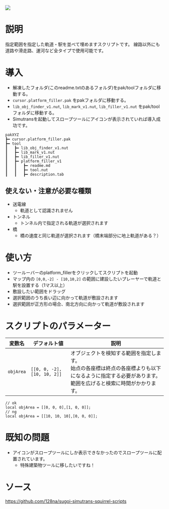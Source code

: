 <img src="thumb.png" >

# 説明

指定範囲を指定した軌道・駅を並べて埋めますスクリプトです。
線路以外にも道路や滑走路、運河など全タイプで使用可能です。

# 導入

- 解凍したフォルダ(このreadme.txtのあるフォルダ)をpak/toolフォルダに移動する。
- `cursor.platform_filler.pak` をpakフォルダに移動する。
- `lib_obj_finder_v1.nut`, `lib_mark_v1.nut`, `lib_filler_v1.nut` をpak/toolフォルダに移動する。
- Simutransを起動してスロープツールにアイコンが表示されていれば導入成功です。

```
pakXYZ
┣━ cursor.platform_filler.pak
┣━ tool
┃   ┣━ lib_obj_finder_v1.nut
┃   ┣━ lib_mark_v1.nut
┃   ┣━ lib_filler_v1.nut
┃   ┣━ platform_filler_v1
┃   ┃   ┣━ readme.md
┃   ┃   ┣━ tool.nut
┃   ┃   ┣━ description.tab
```

## 使えない・注意が必要な種類

- 送電線
  - 軌道として認識されません
- トンネル
  - トンネル内で指定される軌道が選択されます
- 橋
  - 橋の速度と同じ軌道が選択されます（橋末端部分に地上軌道がある？）

# 使い方

- ツールーバーのplatform_fillerをクリックしてスクリプトを起動
- マップ内の `[0,0,-2] - [10,10,2]` の範囲に建設したいプレーヤーで軌道と駅を設置する（1マス以上）
- 敷設したい範囲をドラッグ
- 選択範囲のうち長い辺に向かって軌道が敷設されます
- 選択範囲が正方形の場合、南北方向に向かって軌道が敷設されます

# スクリプトのパラメーター

|変数名|デフォルト値|説明|
|---|---|---|
|`objArea`|`[[0, 0, -2],[10, 10, 2]]`|オブジェクトを検知する範囲を指定します。<br>始点の各座標は終点の各座標よりも以下になるように指定する必要があります。<br>範囲を広げると検索に時間がかかります。|

```
// ok
local objArea = [[0, 0, 0],[1, 0, 0]];
// ng
local objArea = [[10, 10, 10],[0, 0, 0]];
```

# 既知の問題

- アイコンがスロープツールにしか表示できなかったのでスロープツールに配置されています。
  - 特殊建築物ツールに移したいですね！

# ソース
https://github.com/128na/sugoi-simutrans-squirrel-scripts
